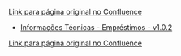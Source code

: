 [Link para página original no Confluence](https://openfinancebrasil.atlassian.net/wiki/spaces/OF/pages/17372895)

- [Informações Técnicas - Empréstimos - v1.0.2](../../../../../../../OF/Open%20Finance%20Brasil/Especifica%c3%a7%c3%b5es%20de%20APIs/Dados%20do%20Cliente%20%e2%80%93%20DC/[DC]%20API%20-%20Opera%c3%a7%c3%b5es%20de%20Cr%c3%a9dito%20-%20%20Empr%c3%a9stimos/Hist%c3%b3rico%20das%20Especifica%c3%a7%c3%b5es%20-%20[DC]%20Empr%c3%a9stimos/v1.0.2%20-%20Empr%c3%a9stimos/Informa%c3%a7%c3%b5es%20T%c3%a9cnicas%20-%20Empr%c3%a9stimos%20-%20v1.0.2)

[Link para página original no Confluence](https://openfinancebrasil.atlassian.net/wiki/spaces/OF/pages/17372895)